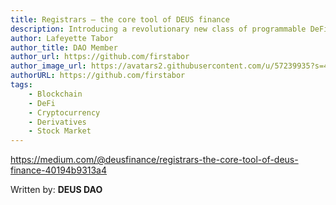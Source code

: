 ```yaml
---
title: Registrars — the core tool of DEUS finance
description: Introducing a revolutionary new class of programmable DeFi assets
author: Lafeyette Tabor
author_title: DAO Member
author_url: https://github.com/firstabor
author_image_url: https://avatars2.githubusercontent.com/u/57239935?s=400&v=4
authorURL: https://github.com/firstabor
tags:
    - Blockchain
    - DeFi
    - Cryptocurrency
    - Derivatives
    - Stock Market
---
```


https://medium.com/@deusfinance/registrars-the-core-tool-of-deus-finance-40194b9313a4

Written by: **DEUS DAO**
